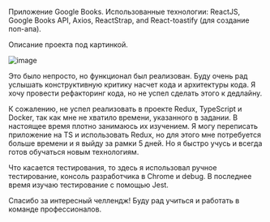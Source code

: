 Приложение Google Books. Использованные технологии: ReactJS, Google Books API, Axios, ReactStrap, and React-toastify (для создание поп-апа).

Описание проекта под картинкой.

![image](https://user-images.githubusercontent.com/42185328/129798382-90bdaaec-8b14-4f63-8807-609d7970c801.png)

Это было непросто, но функционал был реализован. Буду очень рад услышать конструктивную критику насчет кода и архитектуры кода. Я хочу провести рефакторинг кода, но не успел сделать этого к дедлайну.

К сожалению, не успел реализовать в проекте Redux, TypeScript и Docker, так как мне не хватило времени, указанного в задании. В настоящее время плотно занимаюсь их изучением. Я могу переписать приложение на TS и использовать Redux, но для этого мне потребуется больше времени и я выйду за рамки 5 дней. Но я быстро учусь и всегда готов обучаться новым технологиям. 

Что касается тестирования, то здесь я использовал ручное тестирование, консоль разработчика в Chrome и debug. В последнее время изучаю тестирование с помощью Jest. 

Спасибо за интересный челлендж! Буду рад учиться и работать в команде профессионалов.


